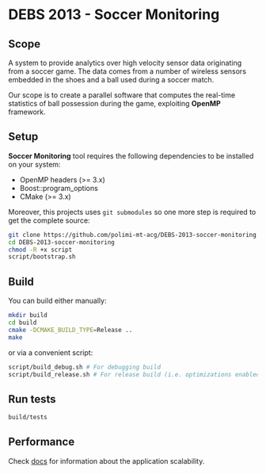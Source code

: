 # DEBS 2013 - Soccer Monitoring
## Scope
A system to provide analytics over high velocity sensor data originating from a soccer game. The data comes from a number of wireless sensors embedded in the shoes and a ball used during a soccer match.

Our scope is to create a parallel software that computes the real-time statistics of ball possession during the game, exploiting **OpenMP** framework.

## Setup
**Soccer Monitoring** tool requires the following dependencies to be installed on your system:
 - OpenMP headers (>= 3.x)
 - Boost::program_options
 - CMake (>= 3.x)
 
Moreover, this projects uses `git submodules` so one more step is required to get the complete source:
```bash
git clone https://github.com/polimi-mt-acg/DEBS-2013-soccer-monitoring
cd DEBS-2013-soccer-monitoring
chmod -R +x script
script/bootstrap.sh
```

## Build
You can build either manually:
```bash
mkdir build
cd build
cmake -DCMAKE_BUILD_TYPE=Release ..
make
```

or via a convenient script:
```bash
script/build_debug.sh # For debugging build
script/build_release.sh # For release build (i.e. optimizations enabled)
```

## Run tests
```bash
build/tests
```
## Performance
Check [docs](docs) for information about the application scalability.
